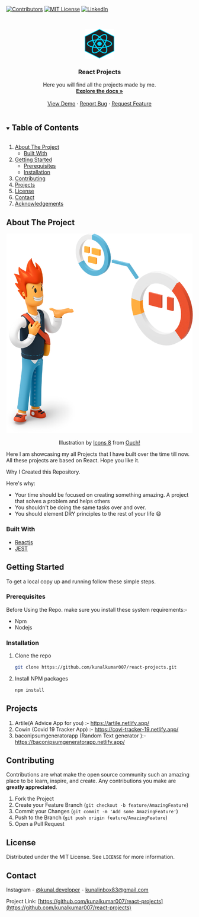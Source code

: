 <!--
*** Thanks for checking out the Best-README-Template. If you have a suggestion
*** that would make this better, please fork the repo and create a pull request
*** or simply open an issue with the tag "enhancement".
*** Thanks again! Now go create something AMAZING! :D
***
***
***
*** To avoid retyping too much info. Do a search and replace for the following:
*** kunalkumar007, react-projects, kunal.developer, kunalinbox83@gmail.com, React Projects, Here you will find all the projects made by me.
-->

<!-- PROJECT SHIELDS -->
<!--
*** I'm using markdown "reference style" links for readability.
*** Reference links are enclosed in brackets [ ] instead of parentheses ( ).
*** See the bottom of this document for the declaration of the reference variables
*** for contributors-url, forks-url, etc. This is an optional, concise syntax you may use.
*** https://www.markdownguide.org/basic-syntax/#reference-style-links
-->

[![Contributors][contributors-shield]][contributors-url]
[![MIT License][license-shield]][license-url]
[![LinkedIn][linkedin-shield]][linkedin-url]

<!-- PROJECT LOGO -->
<br />
<p align="center">
  <a href="https://github.com/kunalkumar007/react-projects">
    <img src="./images/react.png" alt="Logo" width="80" height="80">
  </a>

  <h3 align="center">React Projects</h3>

  <p align="center">
    Here you will find all the projects made by me.
    <br />
    <a href="https://github.com/kunalkumar007/react-projects"><strong>Explore the docs »</strong></a>
    <br />
    <br />
    <a href="https://github.com/kunalkumar007/react-projects">View Demo</a>
    ·
    <a href="https://github.com/kunalkumar007/react-projects/issues">Report Bug</a>
    ·
    <a href="https://github.com/kunalkumar007/react-projects/issues">Request Feature</a>
  </p>
</p>

<!-- TABLE OF CONTENTS -->
<details open="open">
  <summary><h2 style="display: inline-block">Table of Contents</h2></summary>
  <ol>
    <li>
      <a href="#about-the-project">About The Project</a>
      <ul>
        <li><a href="#built-with">Built With</a></li>
      </ul>
    </li>
    <li>
      <a href="#getting-started">Getting Started</a>
      <ul>
        <li><a href="#prerequisites">Prerequisites</a></li>
        <li><a href="#installation">Installation</a></li>
      </ul>
    </li>
    <li><a href="#contributing">Contributing</a></li>
    <li><a href="#projects">Projects</a></li>
    <li><a href="#license">License</a></li>
    <li><a href="#contact">Contact</a></li>
    <li><a href="#acknowledgements">Acknowledgements</a></li>
  </ol>
</details>

<!-- ABOUT THE PROJECT -->

## About The Project

[![Product Name Screen Shot][product-screenshot]](https://kunalkumar007.gihtub.io)

<div align="center"> Illustration by <a href="https://icons8.com/illustrations/author/5c07e68d82bcbc0092519bb6">Icons 8</a> from <a href="https://icons8.com/illustrations">Ouch!</a></div>

Here I am showcasing my all Projects that I have built over the time till now. All these projects are based on React. Hope you like it.

Why I Created this Repository.

Here's why:

- Your time should be focused on creating something amazing. A project that solves a problem and helps others
- You shouldn't be doing the same tasks over and over.
- You should element DRY principles to the rest of your life :smile:

### Built With

- [Reactjs](https://reactjs.org/)
- [JEST](https://jestjs.io/)

<!-- GETTING STARTED -->

## Getting Started

To get a local copy up and running follow these simple steps.

### Prerequisites

Before Using the Repo. make sure you install these system requirements:-

- Npm
- Nodejs

### Installation

1. Clone the repo
   ```sh
   git clone https://github.com/kunalkumar007/react-projects.git
   ```
2. Install NPM packages
   ```sh
   npm install
   ```

## Projects

1. Artile(A Advice App for you) :- https://artile.netlify.app/
2. Cowin (Covid 19 Tracker App) :- https://covi-tracker-19.netlify.app/
3. baconipsumgeneratorapp (Random Text generator ):- https://baconipsumgeneratorapp.netlify.app/

<!-- CONTRIBUTING -->

## Contributing

Contributions are what make the open source community such an amazing place to be learn, inspire, and create. Any contributions you make are **greatly appreciated**.

1. Fork the Project
2. Create your Feature Branch (`git checkout -b feature/AmazingFeature`)
3. Commit your Changes (`git commit -m 'Add some AmazingFeature'`)
4. Push to the Branch (`git push origin feature/AmazingFeature`)
5. Open a Pull Request

<!-- LICENSE -->

## License

Distributed under the MIT License. See `LICENSE` for more information.

<!-- CONTACT -->

## Contact

Instagram - [@kunal.developer](https://instagram.com/kunal.developer) - kunalinbox83@gmail.com

Project Link: [https://github.com/kunalkumar007/react-projects](https://github.com/kunalkumar007/react-projects)

<!-- ACKNOWLEDGEMENTS -->

<!-- MARKDOWN LINKS & IMAGES -->
<!-- https://www.markdownguide.org/basic-syntax/#reference-style-links -->

[contributors-shield]: https://img.shields.io/github/repo-size/kunalkumar007/react-projects?style=for-the-badge
[contributors-url]: https://github.com/kunalkumar007/react-projects/graphs/contributors
[license-shield]: https://img.shields.io/github/license/kunalkumar007/react-projects?style=for-the-badge
[license-url]: https://github.com/kunalkumar007/react-projects/blob/main/LICENSE
[linkedin-shield]: https://img.shields.io/badge/-LinkedIn-black.svg?style=for-the-badge&logo=linkedin&colorB=555
[linkedin-url]: https://linkedin.com/in/kunalkumar007
[product-screenshot]: ./images/banner.png
